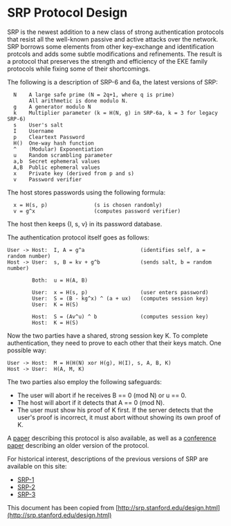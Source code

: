 # SRP Protocol Design
SRP is the newest addition to a new class of strong authentication
protocols that resist all the well-known passive and active attacks
over the network.
SRP borrows some elements from other key-exchange and
identification protcols and adds some subtle modifications and
refinements.
The result is a protocol that preserves the strength and
efficiency of the EKE family protocols while fixing some of
their shortcomings.

The following is a description of SRP-6 and 6a, the latest versions of SRP:

```
  N    A large safe prime (N = 2q+1, where q is prime)
       All arithmetic is done modulo N.
  g    A generator modulo N
  k    Multiplier parameter (k = H(N, g) in SRP-6a, k = 3 for legacy SRP-6)
  s    User's salt
  I    Username
  p    Cleartext Password
  H()  One-way hash function
  ^    (Modular) Exponentiation
  u    Random scrambling parameter
  a,b  Secret ephemeral values
  A,B  Public ephemeral values
  x    Private key (derived from p and s)
  v    Password verifier
```

The host stores passwords using the following formula:

```
  x = H(s, p)               (s is chosen randomly)
  v = g^x                   (computes password verifier)
```

The host then keeps {I, s, v} in its password database.

The authentication protocol itself goes as follows:

```
User -> Host:  I, A = g^a                  (identifies self, a = random number)
Host -> User:  s, B = kv + g^b             (sends salt, b = random number)

        Both:  u = H(A, B)

        User:  x = H(s, p)                 (user enters password)
        User:  S = (B - kg^x) ^ (a + ux)   (computes session key)
        User:  K = H(S)

        Host:  S = (Av^u) ^ b              (computes session key)
        Host:  K = H(S)
```

Now the two parties have a shared, strong session key K.  To complete
authentication, they need to prove to each other that their keys match.
One possible way:

```
User -> Host:  M = H(H(N) xor H(g), H(I), s, A, B, K)
Host -> User:  H(A, M, K)
```

The two parties also employ the following safeguards:

* The user will abort if he receives B == 0 (mod N) or u == 0.
* The host will abort if it detects that A == 0 (mod N).
* The user must show his proof of K first.  If the server detects that
the user's proof is incorrect, it must abort without showing its own
proof of K.


A [paper](http://srp.stanford.edu/srp6.ps) describing this protocol is also
available, as well as a
[conference paper](ftp://srp.stanford.edu/pub/srp/srp.ps)
describing an older version of the protocol.

For historical interest, descriptions of the
previous versions of SRP are available on this site:

* [SRP-1](http://srp.stanford.edu/design1.html)
* [SRP-2](http://srp.stanford.edu/design2.html)
* [SRP-3](http://srp.stanford.edu/design3.html)

This document has been copied from [http://srp.stanford.edu/design.html](http://srp.stanford.edu/design.html)
